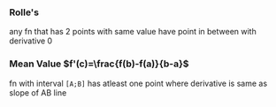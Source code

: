 ### Rolle's
any fn that has 2 points with same value have point in between with derivative 0
### Mean Value $f'(c)=\frac{f(b)-f(a)}{b-a}$
fn with interval `[A;B]` has atleast one point 
where derivative is same as slope of AB line
### 
